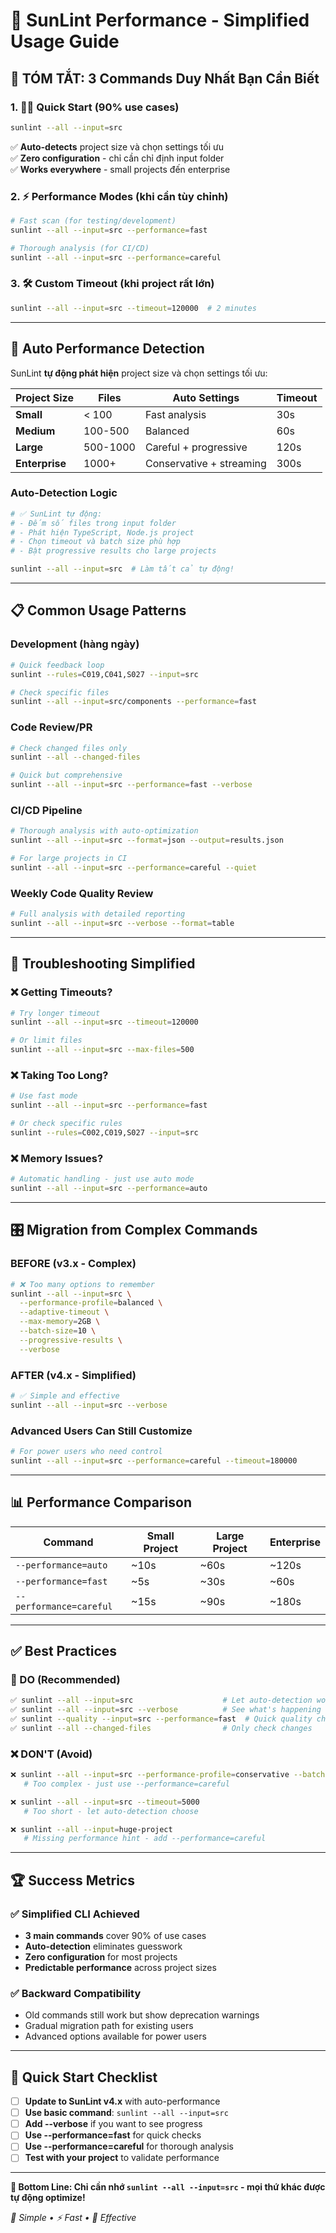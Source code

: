 # 🚀 SunLint Performance - Simplified Usage Guide

## 🎯 **TÓM TẮT: 3 Commands Duy Nhất Bạn Cần Biết**

### **1. 🏃‍♂️ Quick Start (90% use cases)**
```bash
sunlint --all --input=src
```
✅ **Auto-detects** project size và chọn settings tối ưu  
✅ **Zero configuration** - chỉ cần chỉ định input folder  
✅ **Works everywhere** - small projects đến enterprise  

### **2. ⚡ Performance Modes (khi cần tùy chỉnh)**
```bash
# Fast scan (for testing/development)
sunlint --all --input=src --performance=fast

# Thorough analysis (for CI/CD)  
sunlint --all --input=src --performance=careful
```

### **3. 🛠️ Custom Timeout (khi project rất lớn)**
```bash
sunlint --all --input=src --timeout=120000  # 2 minutes
```

---

## 🤖 **Auto Performance Detection**

SunLint **tự động phát hiện** project size và chọn settings tối ưu:

| **Project Size** | **Files** | **Auto Settings** | **Timeout** |
|------------------|-----------|-------------------|-------------|
| **Small** | < 100 | Fast analysis | 30s |
| **Medium** | 100-500 | Balanced | 60s |
| **Large** | 500-1000 | Careful + progressive | 120s |
| **Enterprise** | 1000+ | Conservative + streaming | 300s |

### **Auto-Detection Logic**
```bash
# ✅ SunLint tự động:
# - Đếm số files trong input folder
# - Phát hiện TypeScript, Node.js project
# - Chọn timeout và batch size phù hợp
# - Bật progressive results cho large projects

sunlint --all --input=src  # Làm tất cả tự động!
```

---

## 📋 **Common Usage Patterns**

### **Development (hàng ngày)**
```bash
# Quick feedback loop
sunlint --rules=C019,C041,S027 --input=src

# Check specific files
sunlint --all --input=src/components --performance=fast
```

### **Code Review/PR**
```bash
# Check changed files only
sunlint --all --changed-files

# Quick but comprehensive
sunlint --all --input=src --performance=fast --verbose
```

### **CI/CD Pipeline**
```bash
# Thorough analysis with auto-optimization
sunlint --all --input=src --format=json --output=results.json

# For large projects in CI
sunlint --all --input=src --performance=careful --quiet
```

### **Weekly Code Quality Review**
```bash
# Full analysis with detailed reporting
sunlint --all --input=src --verbose --format=table
```

---

## 🚨 **Troubleshooting Simplified**

### **❌ Getting Timeouts?**
```bash
# Try longer timeout
sunlint --all --input=src --timeout=120000

# Or limit files
sunlint --all --input=src --max-files=500
```

### **❌ Taking Too Long?**
```bash
# Use fast mode
sunlint --all --input=src --performance=fast

# Or check specific rules
sunlint --rules=C002,C019,S027 --input=src
```

### **❌ Memory Issues?**
```bash
# Automatic handling - just use auto mode
sunlint --all --input=src --performance=auto
```

---

## 🎛️ **Migration from Complex Commands**

### **BEFORE (v3.x - Complex)**
```bash
# ❌ Too many options to remember
sunlint --all --input=src \
  --performance-profile=balanced \
  --adaptive-timeout \
  --max-memory=2GB \
  --batch-size=10 \
  --progressive-results \
  --verbose
```

### **AFTER (v4.x - Simplified)**
```bash
# ✅ Simple and effective
sunlint --all --input=src --verbose
```

### **Advanced Users Can Still Customize**
```bash
# For power users who need control
sunlint --all --input=src --performance=careful --timeout=180000
```

---

## 📊 **Performance Comparison**

| **Command** | **Small Project** | **Large Project** | **Enterprise** |
|-------------|-------------------|-------------------|----------------|
| `--performance=auto` | ~10s | ~60s | ~120s |
| `--performance=fast` | ~5s | ~30s | ~60s |
| `--performance=careful` | ~15s | ~90s | ~180s |

---

## ✅ **Best Practices**

### **🎯 DO (Recommended)**
```bash
✅ sunlint --all --input=src                    # Let auto-detection work
✅ sunlint --all --input=src --verbose          # See what's happening  
✅ sunlint --quality --input=src --performance=fast  # Quick quality check
✅ sunlint --all --changed-files                # Only check changes
```

### **❌ DON'T (Avoid)**
```bash
❌ sunlint --all --input=src --performance-profile=conservative --batch-size=5 --streaming-analysis
   # Too complex - just use --performance=careful

❌ sunlint --all --input=src --timeout=5000     
   # Too short - let auto-detection choose

❌ sunlint --all --input=huge-project           
   # Missing performance hint - add --performance=careful
```

---

## 🏆 **Success Metrics**

### **✅ Simplified CLI Achieved**
- **3 main commands** cover 90% of use cases
- **Auto-detection** eliminates guesswork  
- **Zero configuration** for most projects
- **Predictable performance** across project sizes

### **✅ Backward Compatibility**
- Old commands still work but show deprecation warnings
- Gradual migration path for existing users
- Advanced options available for power users

---

## 🚀 **Quick Start Checklist**

- [ ] **Update to SunLint v4.x** with auto-performance
- [ ] **Use basic command**: `sunlint --all --input=src`
- [ ] **Add --verbose** if you want to see progress
- [ ] **Use --performance=fast** for quick checks
- [ ] **Use --performance=careful** for thorough analysis
- [ ] **Test with your project** to validate performance

---

**🎯 Bottom Line: Chỉ cần nhớ `sunlint --all --input=src` - mọi thứ khác được tự động optimize!**

*🚀 Simple • ⚡ Fast • 🎯 Effective*
